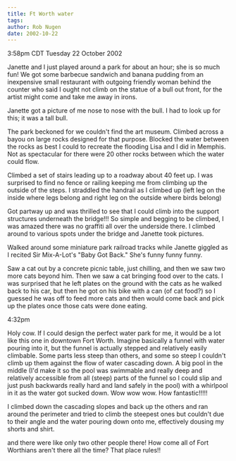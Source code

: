```yaml
---
title: Ft Worth water
tags: 
author: Rob Nugen
date: 2002-10-22
---
```


<p class=date>3:58pm CDT Tuesday 22 October 2002</p>

<p>Janette and I just played around a park for about an hour; she is
so much fun!  We got some barbecue sandwich and banana pudding from an
inexpensive small restaurant with outgoing friendly woman behind the
counter who said I ought not climb on the statue of a bull out front,
for the artist might come and take me away in irons.</p>

<p>Janette got a picture of me nose to nose with the bull.  I had to
look up for this; it was a tall bull.</p>

<p>The park beckoned for we couldn't find the art museum.  Climbed
across a bayou on large rocks designed for that purpose.  Blocked the
water between the rocks as best I could to recreate the flooding Lisa
and I did in Memphis.  Not as spectacular for there were 20 other
rocks between which the water could flow.</p>

<p>Climbed a set of stairs leading up to a roadway about 40 feet up.
I was surprised to find no fence or railing keeping me from climbing
up the outside of the steps.  I straddled the handrail as I climbed up
(left leg on the inside where legs belong and right leg on the outside
where birds belong)</p>

<p>Got partway up and was thrilled to see that I could climb into the
support structures underneath the bridge!!!  So simple and begging to
be climbed, I was amazed there was no graffiti all over the underside
there.  I climbed around to various spots under the bridge and Janette
took pictures.</p>

<p>Walked around some miniature park railroad tracks while Janette
giggled as I recited Sir Mix-A-Lot's "Baby Got Back."  She's funny
funny funny.</p>

<p>Saw a cat out by a concrete picnic table, just chilling, and then
we saw two more cats beyond him.  Then we saw a cat bringing food over
to the cats.  I was surprised that he left plates on the ground with
the cats as he walked back to his car, but then he got on his bike
with a can (of cat food?) so I guessed he was off to feed more cats
and then would come back and pick up the plates once those cats were
done eating.</p>

<p class=date>4:32pm</p>

<p>Holy cow.  If I could design the perfect water park for me, it
would be a lot like this one in downtown Fort Worth.  Imagine
basically a funnel with water pouring into it, but the funnel is
actually stepped and relatively easily climbable.  Some parts less
steep than others, and some so steep I couldn't climb up them against
the flow of water cascading down.  A big pool in the middle (I'd make
it so the pool was swimmable and really deep and relatively accessible
from all (steep) parts of the funnel so I could slip and just push
backwards really hard and land safely in the pool) with a whirlpool in
it as the water got sucked down.  Wow wow wow.  How fantastic!!!!!</p>

<p>I climbed down the cascading slopes and back up the others and ran
around the perimeter and tried to climb the steepest ones but couldn't
due to their angle and the water pouring down onto me, effectively
dousing my shorts and shirt.</p>

<p>and there were like only two other people there!  How come all of
Fort Worthians aren't there all the time?  That place rules!!</p>
